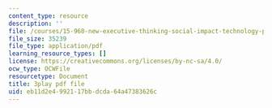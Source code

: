 ```yaml
---
content_type: resource
description: ''
file: /courses/15-960-new-executive-thinking-social-impact-technology-projects-fall-2017-spring-2018/eb11d2e4992117bbdcda64a47383626c_HaySEpWEsdU.pdf
file_size: 35239
file_type: application/pdf
learning_resource_types: []
license: https://creativecommons.org/licenses/by-nc-sa/4.0/
ocw_type: OCWFile
resourcetype: Document
title: 3play pdf file
uid: eb11d2e4-9921-17bb-dcda-64a47383626c
---
```

